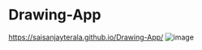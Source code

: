 # Drawing-App

https://saisanjayterala.github.io/Drawing-App/
![image](https://github.com/user-attachments/assets/69f59016-06af-45f9-9c4b-5157744e7f37)

